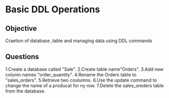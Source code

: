 # Basic DDL Operations
## Objective
Craetion of database ,table and managing data using DDL commands
## Questions
1.Create a database called "Sale".
2.Create table name"Orders".
3.Add new column names "order_quantity".
4.Rename the Orders table to "sales_orders".
5.Retrieve two coulumns.
6.Use the update command to change the name of a producat for ny row.
7.Delete the sales_oreders table from the database.


